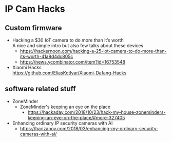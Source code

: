 # IP Cam Hacks
## Custom firmware
- Hacking a $30 IoT camera to do more than it’s worth<br>
    A nice and simple intro but also few talks about these devices<br>
    - https://hackernoon.com/hacking-a-25-iot-camera-to-do-more-than-its-worth-41a8d4dc805c
    - https://news.ycombinator.com/item?id=16753548
- Xiaomi Hacks<br>
    https://github.com/EliasKotlyar/Xiaomi-Dafang-Hacks

## software related stuff
- ZoneMinder
    - ZoneMinder's keeping an eye on the place
        - https://hackaday.com/2018/10/23/hack-my-house-zoneminders-keeping-an-eye-on-the-place/#more-327405
- Enhancing ordinary IP security cameras with AI
    - https://harizanov.com/2018/03/enhancing-my-ordinary-security-cameras-with-ai/
